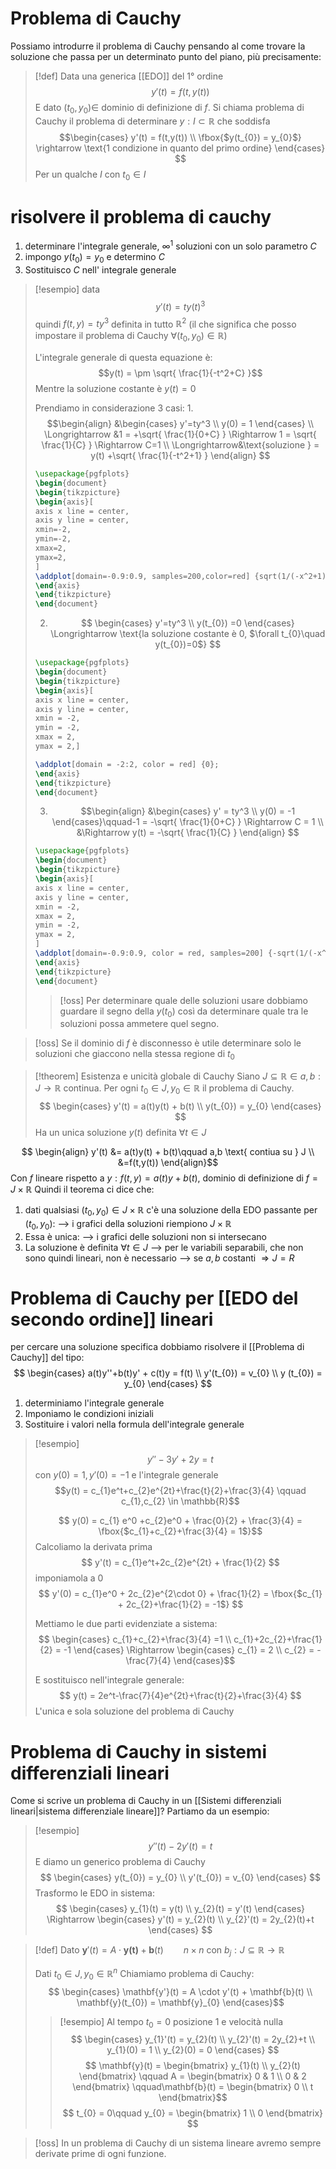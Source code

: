 # Problema di Cauchy
Possiamo introdurre il problema di Cauchy pensando al come trovare la soluzione che passa per un determinato punto del piano, più precisamente:

>[!def]
>Data una generica [[EDO]] del $1°$ ordine
>$$y'(t) = f(t,y(t))$$
>E dato $(t_0, y_0) \in$ dominio di definizione di $f$.
>Si chiama problema di Cauchy il problema di determinare $y : I \subset \mathbb{R}$ che soddisfa
>$$\begin{cases}
>y'(t) = f(t,y(t)) \\
>\fbox{$y(t_{0}) = y_{0}$} \rightarrow \text{1 condizione in quanto del primo ordine}
>\end{cases}
>$$
 >Per un qualche $I$ con $t_0 \in I$

# risolvere il problema di cauchy
1. determinare l'integrale generale, $\infty^1$ soluzioni con un solo parametro $C$
2. impongo $y(t_{0}) = y_{0}$ e determino $C$
3. Sostituisco $C$ nell' integrale generale

>[!esempio]
>data $$y'(t) = ty(t)^3$$
>quindi $f(t,y) = ty^3$ definita in tutto $\mathbb{R}^2$ (il che significa che posso impostare il problema di Cauchy $\forall (t_{0},y_{0}) \in \mathbb{R}$)
>
>L'integrale generale di questa equazione è:
>$$y(t) = \pm \sqrt{ \frac{1}{-t^2+C} }$$
>Mentre la soluzione costante è $y(t) = 0$
>
>
>Prendiamo in considerazione 3 casi:
>1. 
>$$\begin{align}
>&\begin{cases}
>y'=ty^3  \\
>y(0) = 1
>\end{cases} \\
>\Longrightarrow &1 = +\sqrt{ \frac{1}{0+C} } \Rightarrow 1 = \sqrt{ \frac{1}{C} } \Rightarrow C=1 \\
>\Longrightarrow&\text{soluzione } = y(t) +\sqrt{ \frac{1}{-t^2+1} }
>\end{align}
>$$
>
>```tikz
>\usepackage{pgfplots}
>\begin{document}
>\begin{tikzpicture}
>\begin{axis}[
>axis x line = center,
>axis y line = center,
>xmin=-2,
>ymin=-2,
>xmax=2,
>ymax=2,
>]
>\addplot[domain=-0.9:0.9, samples=200,color=red] {sqrt(1/(-x^2+1))};
>\end{axis}
>\end{tikzpicture}
>\end{document}
>```
>
>2. $$ \begin{cases}
> y'=ty^3 \\
> y(t_{0}) =0
>\end{cases} 
>\Longrightarrow \text{la soluzione costante è 0, $\forall t_{0}\quad y(t_{0})=0$}
>$$
>
>```tikz
>\usepackage{pgfplots}
>\begin{document}
>\begin{tikzpicture}
>\begin{axis}[
>axis x line = center,
>axis y line = center,
>xmin = -2,
>ymin = -2,
>xmax = 2,
>ymax = 2,]
>
>\addplot[domain = -2:2, color = red] {0};
>\end{axis}
>\end{tikzpicture}
>\end{document}
>```
>
>3. $$\begin{align}
>&\begin{cases}
>y' = ty^3  \\
>y(0) = -1
>\end{cases}\qquad-1 = -\sqrt{ \frac{1}{0+C} } \Rightarrow C = 1 \\
>&\Rightarrow y(t) = -\sqrt{ \frac{1}{C} }
>\end{align} $$
>
>
>```tikz
>\usepackage{pgfplots}
>\begin{document}
>\begin{tikzpicture}
>\begin{axis}[
>axis x line = center,
>axis y line = center,
>xmin = -2,
>xmax = 2,
>ymin = -2,
>ymax = 2,
>]
>\addplot[domain=-0.9:0.9, color = red, samples=200] {-sqrt(1/(-x^2+1))};
>\end{axis}
>\end{tikzpicture}
>\end{document}
>```
>
>>[!oss]
>> Per determinare quale delle soluzioni usare dobbiamo guardare il segno della $y(t_0)$ così da determinare quale tra le soluzioni possa ammetere quel segno.

>[!oss]
>Se il dominio di $f$ è disconnesso è utile determinare solo le soluzioni che giaccono nella stessa regione di $t_0$

>[!theorem] Esistenza e unicità globale di Cauchy
>Siano $J \subseteq \mathbb{R} \in a,b : J \to \mathbb{R}$ continua. Per ogni $t_{0} \in J, y_{0} \in \mathbb{R}$ il problema di Cauchy.
> $$ \begin{cases}
> y'(t) = a(t)y(t) + b(t) \\
> y(t_{0}) = y_{0}
>\end{cases} $$
Ha un unica soluzione $y(t)$ definita $\forall t \in J$

$$
\begin{align}
y'(t) &= a(t)y(t) + b(t)\qquad a,b \text{ contiua su } J  \\
&=f(t,y(t))
\end{align}$$
Con $f$ lineare rispetto a $y : f(t,y) = a(t)y+b(t)$, dominio di definizione di $f = J \times \mathbb{R}$ 
Quindi il teorema ci dice che:
1. dati qualsiasi $(t_{0},y_{0}) \in J \times \mathbb{R}$ c'è una soluzione della EDO passante per $(t_{0},y_{0})$:
—> i grafici della soluzioni riempiono $J \times \mathbb{R}$
2. Essa è unica:
—> i grafici delle soluzioni non si intersecano
3. La soluzione è definita $\forall t \in J$
—> per le variabili separabili, che non sono quindi lineari, non è necessario
—> se $a,b$ costanti $\Rightarrow J = R$

# Problema di Cauchy per [[EDO del secondo ordine]] lineari
per cercare una soluzione specifica dobbiamo risolvere il [[Problema di Cauchy]] del tipo:
$$ 
\begin{cases}
a(t)y''+b(t)y' + c(t)y = f(t) \\
y'(t_{0}) = v_{0} \\
y (t_{0}) = y_{0}
\end{cases}
$$


1. determiniamo l'integrale generale
2. Imponiamo le condizioni iniziali
3. Sostituire i valori nella formula dell'integrale generale

>[!esempio]
>$$ y'' - 3y' + 2y = t $$
>con $y(0) = 1, y'(0) = -1$ e l'integrale generale
>$$y(t) = c_{1}e^t+c_{2}e^{2t}+\frac{t}{2}+\frac{3}{4} \qquad c_{1},c_{2} \in \mathbb{R}$$
>
>$$ y(0) = c_{1} e^0 +c_{2}e^0 + \frac{0}{2} + \frac{3}{4} = \fbox{$c_{1}+c_{2}+\frac{3}{4} = 1$}$$
>Calcoliamo la derivata prima
>$$ y'(t) = c_{1}e^t+2c_{2}e^{2t} + \frac{1}{2} $$
>imponiamola a 0
>$$ y'(0) = c_{1}e^0 + 2c_{2}e^{2\cdot 0} + \frac{1}{2} = \fbox{$c_{1} + 2c_{2}+\frac{1}{2} = -1$}  $$
>
>
>Mettiamo le due parti evidenziate a sistema:
>$$ \begin{cases}
>c_{1}+c_{2}+\frac{3}{4} =1 \\
>c_{1}+2c_{2}+\frac{1}{2} = -1
>\end{cases} 
>\Rightarrow \begin{cases}
>c_{1} = 2 \\
c_{2} = -\frac{7}{4}
>\end{cases}$$
>
>E sostituisco nell'integrale generale:
>$$ y(t) = 2e^t-\frac{7}{4}e^{2t}+\frac{t}{2}+\frac{3}{4} $$
>L'unica e sola soluzione del problema di Cauchy


# Problema di Cauchy in sistemi differenziali lineari

Come si scrive un problema di Cauchy in un [[Sistemi differenziali lineari|sistema differenziale lineare]]? 
Partiamo da un esempio:
>[!esempio]
>$$ y''(t) - 2y'(t) = t $$
>E diamo un generico problema di Cauchy
>$$ \begin{cases}
>y(t_{0}) = y_{0} \\
>y'(t_{0}) = v_{0}
>\end{cases} $$
>Trasformo le EDO in sistema:
>$$ \begin{cases}
> y_{1}(t) = y(t) \\
> y_{2}(t) = y'(t)
>\end{cases} \Rightarrow \begin{cases}
>y'(t) = y_{2}(t) \\
>y_{2}'(t) = 2y_{2}(t)+t 
>\end{cases}
>$$



>[!def]
>Dato $\mathbf{y}'(t) = A \cdot \mathbf{y(t)} + \mathbf{b}(t)\qquad n\times n$
>con $b_{j} : J \subseteq \mathbb{R} \to \mathbb{R}$
>
>Dati $t_{0} \in J, y_{0} \in \mathbb{R}^n$
>Chiamiamo problema di Cauchy:
>$$ \begin{cases}
>\mathbf{y'}(t) = A \cdot y'(t) + \mathbf{b}(t)  \\
>\mathbf{y}(t_{0}) = \mathbf{y}_{0}
>\end{cases}$$
>
>>[!esempio]
>>Al tempo $t_{0} = 0$ posizione $1$ e velocità nulla
>>$$ \begin{cases}
>>y_{1}'(t) = y_{2}(t) \\
>>y_{2}'(t) = 2y_{2}+t \\
>>y_{1}(0) = 1 \\
>>y_{2}(0) = 0
>>\end{cases} $$
>>$$
>>\mathbf{y}(t) = \begin{bmatrix}
>>y_{1}(t) \\
>>y_{2}(t)
>>\end{bmatrix}
>>\qquad
>>A = \begin{bmatrix}
>>0 & 1 \\
>>0 & 2
>>\end{bmatrix}
>>\qquad\mathbf{b}(t) = \begin{bmatrix}
>>0 \\
>>t
\end{bmatrix}$$
>> $$ t_{0} = 0\qquad y_{0} = \begin{bmatrix}
1 \\
0
\end{bmatrix} $$

>[!oss]
>In un problema di Cauchy di un sistema lineare avremo sempre derivate prime di ogni funzione.